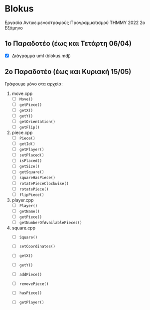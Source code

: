 # Blokus
Εργασία Αντικειμενοστραφούς Προγραμματισμού ΤΗΜΜΥ 2022 2ο Εξάμηνο 

## 1ο Παραδοτέο (έως και Τετάρτη 06/04)
- [x] Διάγραμμα uml (blokus.mdj)

## 2ο Παραδοτέο (έως και Κυριακή 15/05)
Γράφουμε μόνο στα αρχεία: 
1. move.cpp 
    - [ ] `Move()`
    - [ ] `getPiece()`
    - [ ] `getX()`
    - [ ] `getY()`
    - [ ] `getOrientation()`
    - [ ] `getFlip()`
2. piece.cpp 
    - [ ] `Piece()`
    - [ ] `getId()`
    - [ ] `getPlayer()`
    - [ ] `setPlaced()`
    - [ ] `isPlaced()`
    - [ ] `getSize()`
    - [ ] `getSquare()`
    - [ ] `squareHasPiece()`
    - [ ] `rotatePieceClockwise()`
    - [ ] `rotatePiece()`
    - [ ] `flipPiece()`
3. player.cpp 
    - [ ] `Player()`
    - [ ] `getName()`
    - [ ] `getPiece()`
    - [ ] `getNumberOfAvailablePieces()`
4. square.cpp
    - [ ] `Square()`
    - [ ] `setCoordinates()`
    - [ ] `getX()`
    - [ ] `getY()`
    - [ ] `addPiece()`
    - [ ] `removePiece()`
    - [ ] `hasPiece()`
    - [ ] `getPlayer()`

